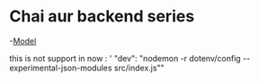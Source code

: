 # Chai aur backend series

-[Model](https://app.eraser.io/workspace/YtPqZ1VogxGy1jzIDkzj)

this is not support in now : ' "dev": "nodemon -r dotenv/config --experimental-json-modules src/index.js""